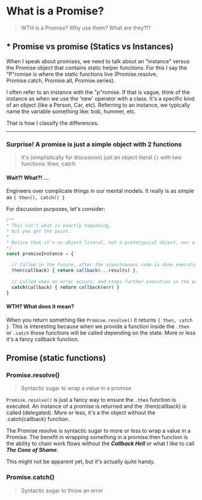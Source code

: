 # What is a Promise?

> WTH is a Promise? Why use them? What are they?!?

## * Promise vs promise (Statics vs Instances)

When I speak about promises, we need to talk about an "instance" versus the Promise object that contains static helper functions.  For this I say the "P"romise is where the static functions live (Promise.resolve, Promise.catch, Promise.all, Promise.series).

I often refer to an instance with the "p"romise.  If that is vague, think of the instance as when we use the 'new' operator with a class.  It's a specific kind of an object (like a Person, Car, etc).  Referring to an instance, we typically name the variable something like: bob, hummer, etc.

That is how I classify the differences.

---

### Surprise! A promise is just a simple object with 2 functions

> It's (simplistically for discussion) just an object literal `{}` with two functions: then, catch

#### Wait?! What?! ...

Engineers over complicate things in our mental models.  It really is as simple as `{ then(), catch() }`

For discussion purposes, let's consider:

```js
/**
* This isn't what is exactly happening,
* but you get the point.  
* 
* Notice that it's an object literal, not a prototypical object, nor a class.
*/
const promiseInstance = { 
  
  // Called in the future, after the asynchronous code is done executing and no errors occur
  then(callback) { return callback(...results) },
  
  // Called when an error occurs, and stops further execution in the promise chain (won't continue) 
  catch(callback) { return callback(err) }
}
````

#### WTH? What does it mean?

When you return something like `Promise.resolve()` it returns `{ then, catch }`.  This is interesting because when we provide a function inside the `.then` or `.catch` those functions will be called depending on the state.  More or less it's a fancy callback function.


## Promise (static functions)

### Promise.resolve()

> Syntactic sugar to wrap a value in a promise

`Promise.resolve()` is just a fancy way to ensure the `.then` function is executed.  An instance of a promise is returned and the .then(callback) is called (delegated).  More or less, it's a the object without the .catch(callback) function.

The Promise.resolve is syntactic sugar to more or less to wrap a value in a Promise.  The benefit in wrapping something in a promise.then function is the ability to chain work flows without the _**Callback Hell**_ or what I like to call _**The Cone of Shame**_.

This might not be apparent yet, but it's actually quite handy.


### Promise.catch()

> Syntactic sugar to throw an error


